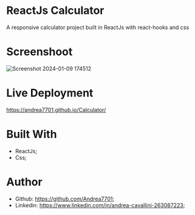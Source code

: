 # ReactJs Calculator

A responsive calculator project built in ReactJs with react-hooks and css

# Screenshoot
![Screenshot 2024-01-09 174512](https://github.com/Andrea7701/Calculator/assets/156012853/4279d91d-7063-4789-a365-a9fd425825f7)

# Live Deployment
https://andrea7701.github.io/Calculator/

# Built With 
 - ReactJs;
 - Css;

# Author
 - Github: https://github.com/Andrea7701;
 - Linkedin: https://www.linkedin.com/in/andrea-cavallini-263087223;

